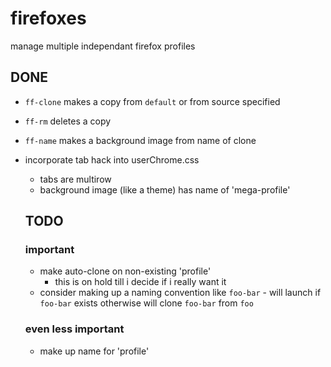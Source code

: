 # firefoxes
manage multiple independant firefox profiles

## DONE
- `ff-clone`  makes a copy from `default` or from source specified
- `ff-rm`     deletes a copy
- `ff-name`   makes a background image from name of clone
- incorporate tab hack into userChrome.css
  - tabs are multirow
  - background image (like a theme) has name of 'mega-profile'


  ## TODO

  ### important
  - make auto-clone on non-existing 'profile'
    - this is on hold till i decide if i really want it
  - consider making up a naming convention like `foo-bar` - will launch if `foo-bar` exists otherwise
    will clone `foo-bar` from `foo`

  ### even less important
  - make up name for 'profile'



